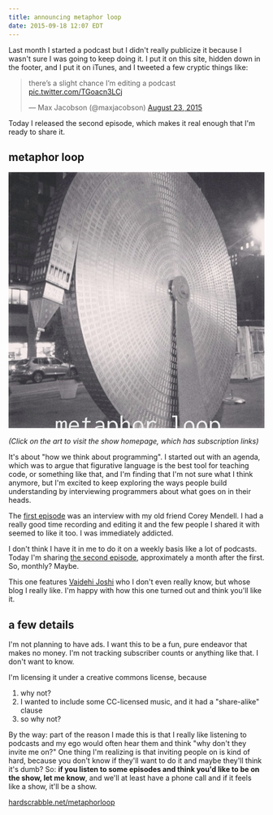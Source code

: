 ```yaml
---
title: announcing metaphor loop
date: 2015-09-18 12:07 EDT
---
```


Last month I started a podcast but I didn't really publicize it because I wasn't
sure I was going to keep doing it. I put it on this site, hidden down in the
footer, and I put it on iTunes, and I tweeted a few cryptic things like:

<blockquote class="twitter-tweet" lang="en">
  <p lang="en" dir="ltr">
    there’s a slight chance I’m editing a podcast
    <a href="http://t.co/TGoacn3LCj">pic.twitter.com/TGoacn3LCj</a>
  </p>
  &mdash; Max Jacobson (@maxjacobson)
  <a href="https://twitter.com/maxjacobson/status/635488531251601409">
    August 23, 2015
  </a>
</blockquote>

Today I released the second episode, which makes it real enough that I'm ready
to share it.

## metaphor loop

[![metaphor loop](/img/metaphorloop.png)](/metaphorloop)

*(Click on the art to visit the show homepage, which has subscription links)*

It's about "how we think about programming". I started out with an agenda,
which was to argue that figurative language is the best tool for teaching code,
or something like that, and I'm finding that I'm not sure what I think anymore,
but I'm excited to keep exploring the ways people build understanding by
interviewing programmers about what goes on in their heads.

The [first episode][first] was an interview with my old friend Corey Mendell. I
had a really good time recording and editing it and the few people I shared it
with seemed to like it too. I was immediately addicted.

[first]: /metaphorloop/1

I don't think I have it in me to do it on a weekly basis like a lot of podcasts.
Today I'm sharing [the second episode][second], approximately a month after the
first. So, monthly? Maybe.

[second]: /metaphorloop/2

This one features [Vaidehi Joshi](http://vaidehijoshi.github.io/) who I don't
even really know, but whose blog I really like. I'm happy with how this one
turned out and think you'll like it.

## a few details

I'm not planning to have ads. I want this to be a fun, pure endeavor that makes
no money. I'm not tracking subscriber counts or anything like that. I don't
want to know.

I'm licensing it under a creative commons license, because

1. why not?
1. I wanted to include some CC-licensed music, and it had a "share-alike" clause
1. so why not?

By the way: part of the reason I made this is that I really like listening to
podcasts and my ego would often hear them and think "why don't they invite me
on?" One thing I'm realizing is that inviting people on is kind of hard,
because you don't know if they'll want to do it and maybe they'll think it's
dumb? So: **if you listen to some episodes and think you'd like to be on the
show, let me know**, and we'll at least have a phone call and if it feels like
a show, it'll be a show.

[hardscrabble.net/metaphorloop](/metaphorloop)
